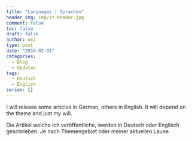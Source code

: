 ```yaml
---
title: "Languages | Sprachen"
header_img: img/it-header.jpg
comment: false
toc: false
draft: false
author: oxi
type: post
date: "2016-02-01"
categories:
  - Blog
  - Updates
tags:
  - Deutsch
  - English
series: []
---
```

I will release some articles in German, others in English. It will depend on the theme and just my will.

Die Artikel welche ich veröffentliche, werden in Deutsch oder Englisch geschrieben. Je nach Themengebiet oder meiner aktuellen Laune.
